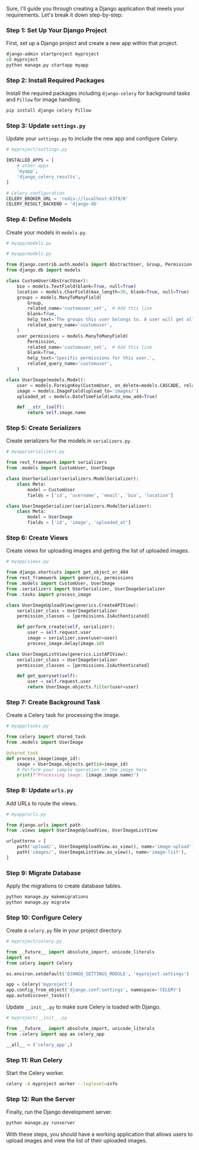 Sure, I'll guide you through creating a Django application that meets your requirements. Let's break it down step-by-step:

### Step 1: Set Up Your Django Project

First, set up a Django project and create a new app within that project.

```bash
django-admin startproject myproject
cd myproject
python manage.py startapp myapp
```

### Step 2: Install Required Packages

Install the required packages including `django-celery` for background tasks and `Pillow` for image handling.

```bash
pip install django celery Pillow
```

### Step 3: Update `settings.py`

Update your `settings.py` to include the new app and configure Celery.

```python
# myproject/settings.py

INSTALLED_APPS = [
    # other apps
    'myapp',
    'django_celery_results',
]

# Celery configuration
CELERY_BROKER_URL = 'redis://localhost:6379/0'
CELERY_RESULT_BACKEND = 'django-db'
```

### Step 4: Define Models

Create your models in `models.py`.

```python
# myapp/models.py

# myapp/models.py

from django.contrib.auth.models import AbstractUser, Group, Permission
from django.db import models

class CustomUser(AbstractUser):
    bio = models.TextField(blank=True, null=True)
    location = models.CharField(max_length=30, blank=True, null=True)
    groups = models.ManyToManyField(
        Group,
        related_name='customuser_set',  # Add this line
        blank=True,
        help_text='The groups this user belongs to. A user will get all permissions granted to each of their groups.',
        related_query_name='customuser',
    )
    user_permissions = models.ManyToManyField(
        Permission,
        related_name='customuser_set',  # Add this line
        blank=True,
        help_text='Specific permissions for this user.',
        related_query_name='customuser',
    )

class UserImage(models.Model):
    user = models.ForeignKey(CustomUser, on_delete=models.CASCADE, related_name='images')
    image = models.ImageField(upload_to='images/')
    uploaded_at = models.DateTimeField(auto_now_add=True)

    def __str__(self):
        return self.image.name

```

### Step 5: Create Serializers

Create serializers for the models in `serializers.py`.

```python
# myapp/serializers.py

from rest_framework import serializers
from .models import CustomUser, UserImage

class UserSerializer(serializers.ModelSerializer):
    class Meta:
        model = CustomUser
        fields = ['id', 'username', 'email', 'bio', 'location']

class UserImageSerializer(serializers.ModelSerializer):
    class Meta:
        model = UserImage
        fields = ['id', 'image', 'uploaded_at']
```

### Step 6: Create Views

Create views for uploading images and getting the list of uploaded images.

```python
# myapp/views.py

from django.shortcuts import get_object_or_404
from rest_framework import generics, permissions
from .models import CustomUser, UserImage
from .serializers import UserSerializer, UserImageSerializer
from .tasks import process_image

class UserImageUploadView(generics.CreateAPIView):
    serializer_class = UserImageSerializer
    permission_classes = [permissions.IsAuthenticated]

    def perform_create(self, serializer):
        user = self.request.user
        image = serializer.save(user=user)
        process_image.delay(image.id)

class UserImageListView(generics.ListAPIView):
    serializer_class = UserImageSerializer
    permission_classes = [permissions.IsAuthenticated]

    def get_queryset(self):
        user = self.request.user
        return UserImage.objects.filter(user=user)
```

### Step 7: Create Background Task

Create a Celery task for processing the image.

```python
# myapp/tasks.py

from celery import shared_task
from .models import UserImage

@shared_task
def process_image(image_id):
    image = UserImage.objects.get(id=image_id)
    # Perform your sample operation on the image here
    print(f"Processing image: {image.image.name}")
```

### Step 8: Update `urls.py`

Add URLs to route the views.

```python
# myapp/urls.py

from django.urls import path
from .views import UserImageUploadView, UserImageListView

urlpatterns = [
    path('upload/', UserImageUploadView.as_view(), name='image-upload'),
    path('images/', UserImageListView.as_view(), name='image-list'),
]
```

### Step 9: Migrate Database

Apply the migrations to create database tables.

```bash
python manage.py makemigrations
python manage.py migrate
```

### Step 10: Configure Celery

Create a `celery.py` file in your project directory.

```python
# myproject/celery.py

from __future__ import absolute_import, unicode_literals
import os
from celery import Celery

os.environ.setdefault('DJANGO_SETTINGS_MODULE', 'myproject.settings')

app = Celery('myproject')
app.config_from_object('django.conf:settings', namespace='CELERY')
app.autodiscover_tasks()
```

Update `__init__.py` to make sure Celery is loaded with Django.

```python
# myproject/__init__.py

from __future__ import absolute_import, unicode_literals
from .celery import app as celery_app

__all__ = ('celery_app',)
```

### Step 11: Run Celery

Start the Celery worker.

```bash
celery -A myproject worker --loglevel=info
```

### Step 12: Run the Server

Finally, run the Django development server.

```bash
python manage.py runserver
```

With these steps, you should have a working application that allows users to upload images and view the list of their uploaded images.
